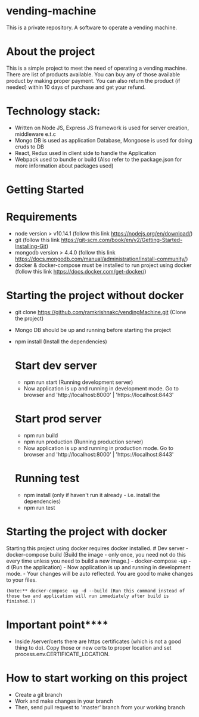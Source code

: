 # vending-machine
This is a private repository. A software to operate a vending machine.

# About the project
This is a simple project to meet the need of operating a vending machine. There are list of products available. You can buy any of those available product by making proper payment. You can also return the product (if needed) within 10 days of purchase and get your refund.

# Technology stack:
  - Written on Node JS, Express JS framework is used for server creation, middleware e.t.c
  - Mongo DB is used as application Database, Mongoose is used for doing cruds to DB
  - React, Redux used in client side to handle the Application
  - Webpack used to bundle or build
  (Also refer to the package.json for more information about packages used)

# Getting Started
  # Requirements
  - node version > v10.14.1 (follow this link https://nodejs.org/en/download/)
  - git (follow this link https://git-scm.com/book/en/v2/Getting-Started-Installing-Git)
  - mongodb version > 4.4.0 (follow this link https://docs.mongodb.com/manual/administration/install-community/)
  - docker & docker-compose must be installed to run project using docker (follow this link https://docs.docker.com/get-docker/)
  # Starting the project without docker
  - git clone https://github.com/ramkrishnakc/vendingMachine.git (Clone the project)
  - Mongo DB should be up and running before starting the project
  - npm install (Install the dependencies)
    # Start dev server
      - npm run start (Running development server)
      - Now application is up and running in development mode. Go to browser and 'http://localhost:8000' | 'https://localhost:8443'
    # Start prod server
      - npm run build
      - npm run production (Running production server)
      - Now application is up and running in production mode. Go to browser and 'http://localhost:8000' | 'https://localhost:8443'

    # Running test
    - npm install (only if haven't run it already - i.e. install the dependencies)
    - npm run test

  # Starting the project with docker
  Starting this project using docker requires docker installed.
    # Dev server
    - docker-compose build (Build the image - only once, you need not do this every time unless you need to build a new image.)
    - docker-compose -up -d (Run the application)
    - Now application is up and running in development mode.
    - Your changes will be auto reflected. You are good to make changes to your files. 
    
    (Note:** docker-compose -up -d --build (Run this command instead of those two and application will run immediately after build is finished.))

# Important point****
  - Inside /server/certs there are https certificates (which is not a good thing to do). Copy those or new certs to proper location and set process.env.CERTIFICATE_LOCATION. 

# How to start working on this project
  - Create a git branch
  - Work and make changes in your branch
  - Then, send pull request to 'master' branch from your working branch